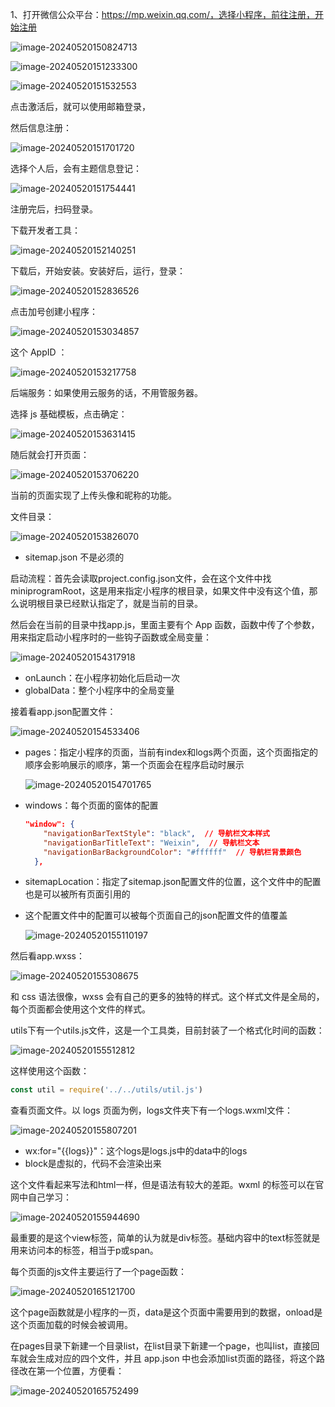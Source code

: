 1、打开微信公众平台：https://mp.weixin.qq.com/，选择小程序，前往注册，开始注册

![image-20240520150824713](https://gitee.com/LowProfile666/image-bed/raw/master/img/202405201509418.png)



![image-20240520151233300](https://gitee.com/LowProfile666/image-bed/raw/master/img/202405201512352.png)

![image-20240520151532553](https://gitee.com/LowProfile666/image-bed/raw/master/img/202405201515602.png)

点击激活后，就可以使用邮箱登录，

然后信息注册：

![image-20240520151701720](https://gitee.com/LowProfile666/image-bed/raw/master/img/202405201517787.png)



选择个人后，会有主题信息登记：

![image-20240520151754441](https://gitee.com/LowProfile666/image-bed/raw/master/img/202405201517496.png)

注册完后，扫码登录。

下载开发者工具：

![image-20240520152140251](https://gitee.com/LowProfile666/image-bed/raw/master/img/202405201521327.png)

下载后，开始安装。安装好后，运行，登录：

![image-20240520152836526](https://gitee.com/LowProfile666/image-bed/raw/master/img/202405201528569.png)

点击加号创建小程序：

![image-20240520153034857](https://gitee.com/LowProfile666/image-bed/raw/master/img/202405201530919.png)

这个 AppID ：

![image-20240520153217758](https://gitee.com/LowProfile666/image-bed/raw/master/img/202405201532834.png)

后端服务：如果使用云服务的话，不用管服务器。

选择 js 基础模板，点击确定：

![image-20240520153631415](https://gitee.com/LowProfile666/image-bed/raw/master/img/202405201536474.png)

随后就会打开页面：

![image-20240520153706220](https://gitee.com/LowProfile666/image-bed/raw/master/img/202405201537625.png)

当前的页面实现了上传头像和昵称的功能。

文件目录：

![image-20240520153826070](https://gitee.com/LowProfile666/image-bed/raw/master/img/202405201538093.png)

+ sitemap.json 不是必须的

启动流程：首先会读取project.config.json文件，会在这个文件中找miniprogramRoot，这是用来指定小程序的根目录，如果文件中没有这个值，那么说明根目录已经默认指定了，就是当前的目录。

然后会在当前的目录中找app.js，里面主要有个 App 函数，函数中传了个参数，用来指定启动小程序时的一些钩子函数或全局变量：

![image-20240520154317918](https://gitee.com/LowProfile666/image-bed/raw/master/img/202405201543014.png)

+ onLaunch：在小程序初始化后启动一次
+ globalData：整个小程序中的全局变量

接着看app.json配置文件：

![image-20240520154533406](https://gitee.com/LowProfile666/image-bed/raw/master/img/202405201545494.png)

+ pages：指定小程序的页面，当前有index和logs两个页面，这个页面指定的顺序会影响展示的顺序，第一个页面会在程序启动时展示

  ![image-20240520154701765](https://gitee.com/LowProfile666/image-bed/raw/master/img/202405201547835.png)

+ windows：每个页面的窗体的配置

  ```json
  "window": {
      "navigationBarTextStyle": "black",  // 导航栏文本样式
      "navigationBarTitleText": "Weixin",  // 导航栏文本
      "navigationBarBackgroundColor": "#ffffff"  // 导航栏背景颜色
    },
  ```

+ sitemapLocation：指定了sitemap.json配置文件的位置，这个文件中的配置也是可以被所有页面引用的

+ 这个配置文件中的配置可以被每个页面自己的json配置文件的值覆盖

  ![image-20240520155110197](https://gitee.com/LowProfile666/image-bed/raw/master/img/202405201551288.png)

然后看app.wxss：

![image-20240520155308675](https://gitee.com/LowProfile666/image-bed/raw/master/img/202405201553759.png)

和 css 语法很像，wxss 会有自己的更多的独特的样式。这个样式文件是全局的，每个页面都会使用这个文件的样式。

utils下有一个utils.js文件，这是一个工具类，目前封装了一个格式化时间的函数：

![image-20240520155512812](https://gitee.com/LowProfile666/image-bed/raw/master/img/202405201555898.png)

这样使用这个函数：

```js
const util = require('../../utils/util.js')
```

查看页面文件。以 logs 页面为例，logs文件夹下有一个logs.wxml文件：

![image-20240520155807201](https://gitee.com/LowProfile666/image-bed/raw/master/img/202405201558290.png)

+ wx:for="{{logs}}"：这个logs是logs.js中的data中的logs
+ block是虚拟的，代码不会渲染出来

这个文件看起来写法和html一样，但是语法有较大的差距。wxml 的标签可以在官网中自己学习：

![image-20240520155944690](https://gitee.com/LowProfile666/image-bed/raw/master/img/202405201559773.png)

最重要的是这个view标签，简单的认为就是div标签。基础内容中的text标签就是用来访问本的标签，相当于p或span。

每个页面的js文件主要运行了一个page函数：

![image-20240520165121700](https://gitee.com/LowProfile666/image-bed/raw/master/img/202405201651795.png)

这个page函数就是小程序的一页，data是这个页面中需要用到的数据，onload是这个页面加载的时候会被调用。 	

在pages目录下新建一个目录list，在list目录下新建一个page，也叫list，直接回车就会生成对应的四个文件，并且 app.json 中也会添加list页面的路径，将这个路径改在第一个位置，方便看：

![image-20240520165752499](https://gitee.com/LowProfile666/image-bed/raw/master/img/202405201657588.png)


